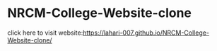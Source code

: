 # NRCM-College-Website-clone
click here to visit website:https://lahari-007.github.io/NRCM-College-Website-clone/
 


